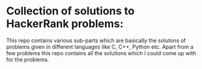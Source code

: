 # Collection of solutions to HackerRank problems:

This repo contains various sub-parts which are basically the solutons of problems given in different languages like C, C++, Python etc.
Apart from a few problems this repo contains all the solutions which I could come up with for the problems.